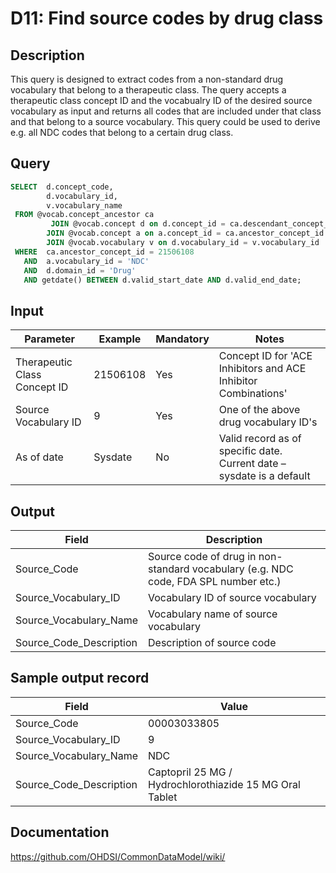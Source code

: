 <!---
Group:drug
Name:D11 Find source codes by drug class
Author:Patrick Ryan
CDM Version: 5.0
-->

# D11: Find source codes by drug class

## Description
This query is designed to extract codes from a non-standard drug vocabulary that belong to a therapeutic class. The query accepts a therapeutic class concept ID and the vocabualry ID of the desired source vocabulary as input and returns all codes that are included under that class and that belong to a source vocabulary. This query could be used to derive e.g. all NDC codes that belong to a certain drug class.

## Query
```sql
SELECT  d.concept_code,
        d.vocabulary_id,
        v.vocabulary_name
 FROM @vocab.concept_ancestor ca
         JOIN @vocab.concept d on d.concept_id = ca.descendant_concept_id
        JOIN @vocab.concept a on a.concept_id = ca.ancestor_concept_id
        JOIN @vocab.vocabulary v on d.vocabulary_id = v.vocabulary_id
 WHERE  ca.ancestor_concept_id = 21506108
   AND  a.vocabulary_id = 'NDC'
   AND  d.domain_id = 'Drug'
   AND getdate() BETWEEN d.valid_start_date AND d.valid_end_date;
```

## Input

| Parameter |  Example |  Mandatory |  Notes |
| --- | --- | --- | --- |
|  Therapeutic Class Concept ID |  21506108 |  Yes | Concept ID for 'ACE Inhibitors and ACE Inhibitor Combinations' |
|  Source Vocabulary ID |  9 |  Yes | One of the above drug vocabulary ID's |
|  As of date |  Sysdate |  No | Valid record as of specific date. Current date – sysdate is a default |

## Output

| Field |  Description |
| --- | --- |
|  Source_Code |  Source code of drug in non-standard vocabulary (e.g. NDC code, FDA SPL number etc.) |
|  Source_Vocabulary_ID |  Vocabulary ID of source vocabulary |
|  Source_Vocabulary_Name |  Vocabulary name of source vocabulary |
|  Source_Code_Description |  Description of source code |

## Sample output record

| Field |  Value |
| --- | --- |
|  Source_Code |  00003033805 |
|  Source_Vocabulary_ID |  9 |
|  Source_Vocabulary_Name |  NDC |
|  Source_Code_Description |  Captopril 25 MG / Hydrochlorothiazide 15 MG Oral Tablet |



## Documentation
https://github.com/OHDSI/CommonDataModel/wiki/
